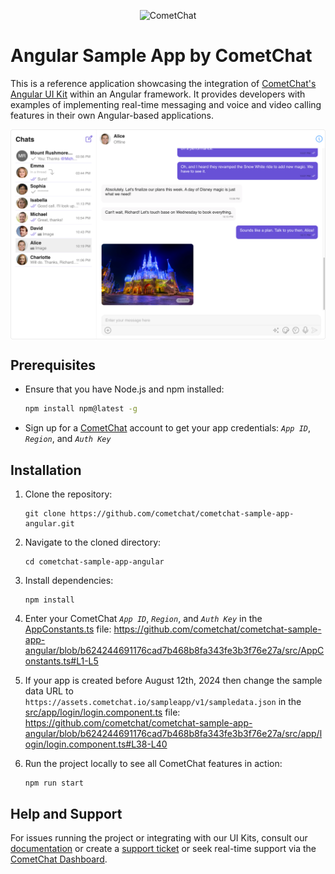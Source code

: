 <p align="center">
  <img alt="CometChat" src="https://assets.cometchat.io/website/images/logos/banner.png">
</p>

# Angular Sample App by CometChat

This is a reference application showcasing the integration of [CometChat's Angular UI Kit](https://www.cometchat.com/docs/v4/angular-uikit/overview) within an Angular framework. It provides developers with examples of implementing real-time messaging and voice and video calling features in their own Angular-based applications.

<div style="
    display: flex;
    align-items: center;
    justify-content: center;">
   <img src="./Screenshots/overview_cometchat_screens.png" />
</div>

## Prerequisites

- Ensure that you have Node.js and npm installed:

    ```sh
    npm install npm@latest -g
    ```

- Sign up for a [CometChat](https://app.cometchat.com/) account to get your app credentials: _`App ID`_, _`Region`_, and _`Auth Key`_


## Installation
1. Clone the repository:
    ```
    git clone https://github.com/cometchat/cometchat-sample-app-angular.git
    ```
2. Navigate to the cloned directory:
    ```
    cd cometchat-sample-app-angular
    ```
3. Install dependencies:
    ```
    npm install
    ```
4. Enter your CometChat _`App ID`_, _`Region`_, and _`Auth Key`_ in the [AppConstants.ts](https://github.com/cometchat/cometchat-sample-app-angular/blob/v4/src/AppConstants.ts) file:
   https://github.com/cometchat/cometchat-sample-app-angular/blob/b624244691176cad7b468b8fa343fe3b3f76e27a/src/AppConstants.ts#L1-L5
5. If your app is created before August 12th, 2024 then change the sample data URL to `https://assets.cometchat.io/sampleapp/v1/sampledata.json` in the [src/app/login/login.component.ts](https://github.com/cometchat/cometchat-sample-app-angular/src/app/login/login.component.ts) file: https://github.com/cometchat/cometchat-sample-app-angular/blob/b624244691176cad7b468b8fa343fe3b3f76e27a/src/app/login/login.component.ts#L38-L40

6. Run the project locally to see all CometChat features in action:
    ```
    npm run start
    ```


## Help and Support
For issues running the project or integrating with our UI Kits, consult our [documentation](https://www.cometchat.com/docs/angular-uikit/integration) or create a [support ticket](https://help.cometchat.com/hc/en-us) or seek real-time support via the [CometChat Dashboard](http://app.cometchat.com/).
